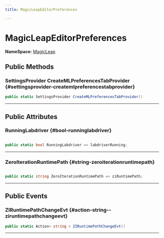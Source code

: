 ```yaml
---
title: MagicLeapEditorPreferences

---
```


# MagicLeapEditorPreferences



**NameSpace:** 
[MagicLeap](/unity-api/api/UnityEditor.XR.MagicLeap/UnityEditor.XR.MagicLeap.md) 








## Public Methods

### SettingsProvider CreateMLPreferencesTabProvider {#settingsprovider-createmlpreferencestabprovider}

```csharp
public static SettingsProvider CreateMLPreferencesTabProvider()
```






-----------

## Public Attributes

### RunningLabdriver {#bool-runninglabdriver}

```csharp

public static bool RunningLabdriver => labdriverRunning;

```






-----------

### ZeroIterationRuntimePath {#string-zeroiterationruntimepath}

```csharp

public static string ZeroIterationRuntimePath => ziRuntimePath;

```






-----------

## Public Events

### ZIRuntimePathChangeEvt {#action-string--ziruntimepathchangeevt}

```csharp
public static Action< string > ZIRuntimePathChangeEvt()
```






-----------

